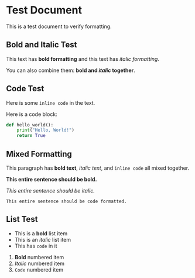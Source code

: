 # Test Document

This is a test document to verify formatting.

## Bold and Italic Test

This text has **bold formatting** and this text has *italic formatting*.

You can also combine them: **bold and *italic* together**.

## Code Test

Here is some `inline code` in the text.

Here is a code block:

```python
def hello_world():
    print("Hello, World!")
    return True
```

## Mixed Formatting

This paragraph has **bold text**, *italic text*, and `inline code` all mixed together.

**This entire sentence should be bold.**

*This entire sentence should be italic.*

`This entire sentence should be code formatted.`

## List Test

- This is a **bold** list item
- This is an *italic* list item  
- This has `code` in it

1. **Bold** numbered item
2. *Italic* numbered item
3. `Code` numbered item
